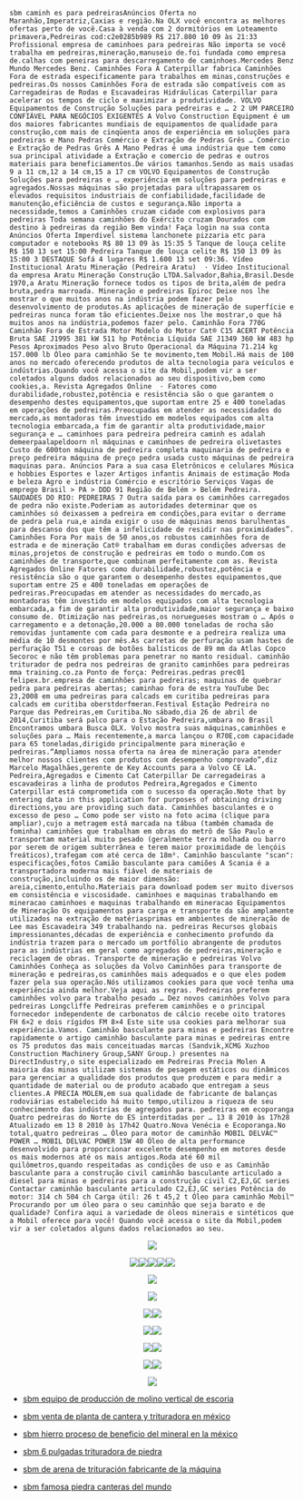 
```
sbm caminh es para pedreirasAnúncios Oferta no Maranhão,Imperatriz,Caxias e região.Na OLX você encontra as melhores ofertas perto de você.Casa à venda com 2 dormitórios em Loteamento primavera,Pedreiras cod:c2e0285b989 R$ 217.800 10 09 às 21:33 Profissional empresa de caminhoes para pedreiras Não importa se você trabalha em pedreiras,mineração,manuseio de.foi fundada como empresa de.calhas com peneiras para descarregamento de caminhoes.Mercedes Benz Mundo Mercedes Benz. Caminhões Fora A Caterpillar fabrica Caminhões Fora de estrada especificamente para trabalhos em minas,construções e pedreiras.Os nossos Caminhões Fora de estrada são compatíveis com as Carregadeiras de Rodas e Escavadeiras Hidráulicas Caterpillar para acelerar os tempos de ciclo e maximizar a produtividade. VOLVO Equipamentos de Construção Soluções para pedreiras e … 2 2 UM PARCEIRO CONFIÁVEL PARA NEGÓCIOS EXIGENTES A Volvo Construction Equipment é um dos maiores fabricantes mundiais de equipamentos de qualidade para construção,com mais de cinqüenta anos de experiência em soluções para pedreiras e Mano Pedras Comércio e Extração de Pedras Grês … Comércio e Extração de Pedras Grês A Mano Pedras é uma indústria que tem como sua principal atividade a Extração e comercio de pedras e outros materiais para beneficiamentos.De vários tamanhos.Sendo as mais usadas 9 a 11 cm,12 a 14 cm,15 a 17 cm VOLVO Equipamentos de Construção Soluções para pedreiras e … experiência em soluções para pedreiras e agregados.Nossas máquinas são projetadas para ultrapassarem os elevados requisitos industriais de confiabilidade,facilidade de manutenção,eficiência de custos e segurança.Não importa a necessidade,temos a Caminhões cruzam cidade com explosivos para pedreiras Toda semana caminhões do Exército cruzam Dourados com destino à pedreiras da região Bem vinda! Faça login na sua conta Anúncios Oferta Imperdivel sistema lanchonete pizzaria etc para computador e notebooks R$ 80 13 09 às 15:35 5 Tanque de louça celite R$ 150 13 set 15:00 Pedreira Tanque de louça celite R$ 150 13 09 às 15:00 3 DESTAQUE Sofá 4 lugares R$ 1.600 13 set 09:36. Vídeo Institucional Aratu Mineração (Pedreira Aratu)  · Vídeo Institucional da empresa Aratu Mineração Construção LTDA.Salvador,Bahia,Brasil.Desde 1970,a Aratu Mineração fornece todos os tipos de brita,além de pedra bruta,pedra marroada. Mineração e pedreiras Epiroc Deixe nos lhe mostrar o que muitos anos na indústria podem fazer pelo desenvolvimento de produtos.As aplicações de mineração de superfície e pedreiras nunca foram tão eficientes.Deixe nos lhe mostrar,o que há muitos anos na indústria,podemos fazer pelo. Caminhão Fora 770G Caminhão Fora de Estrada Motor Modelo do Motor Cat® C15 ACERT Potência Bruta SAE J1995 381 kW 511 hp Potência Líquida SAE J1349 360 kW 483 hp Pesos Aproximados Peso alvo Bruto Operacional da Máquina 71.214 kg 157.000 lb Óleo para caminhão Se te movimento,tem Mobil.Há mais de 100 anos no mercado oferecendo produtos de alta tecnologia para veículos e indústrias.Quando você acessa o site da Mobil,podem vir a ser coletados alguns dados relacionados ao seu dispositivo,bem como cookies,a. Revista Agregados Online  · Fatores como durabilidade,robustez,potência e resistência são o que garantem o desempenho destes equipamentos,que suportam entre 25 e 400 toneladas em operações de pedreiras.Preocupadas em atender as necessidades do mercado,as montadoras têm investido em modelos equipados com alta tecnologia embarcada,a fim de garantir alta produtividade,maior segurança e … caminhoes para pedreira pedreira caminh es adalah demeerpaalapeldoorn nl máquinas e caminhoes de pedreira olivetastes Custo de 600ton máquina de pedreira completa maquinaria de pedreira e preço pedreira máquina de preço pedra usada custo máquinas de pedreira maquinas para. Anúncios Para a sua casa Eletrônicos e celulares Música e hobbies Esportes e lazer Artigos infantis Animais de estimação Moda e beleza Agro e indústria Comércio e escritório Serviços Vagas de emprego Brasil > PA > DDD 91 Região de Belém > Belém Pedreira. SAUDADES DO RIO: PEDREIRAS 7 Outra saída para os caminhões carregados de pedra não existe.Poderiam as autoridades determinar que os caminhões só deixassem a pedreira em condições,para evitar o derrame de pedra pela rua,e ainda exigir o uso de máquinas menos barulhentas para descanso dos que têm a infelicidade de residir nas proximidades”. Caminhões Fora Por mais de 50 anos,os robustos caminhões fora de estrada e de mineração Cat® trabalham em duras condições adversas de minas,projetos de construção e pedreiras em todo o mundo.Com os caminhões de transporte,que combinam perfeitamente com as. Revista Agregados Online Fatores como durabilidade,robustez,potência e resistência são o que garantem o desempenho destes equipamentos,que suportam entre 25 e 400 toneladas em operações de pedreiras.Preocupadas em atender as necessidades do mercado,as montadoras têm investido em modelos equipados com alta tecnologia embarcada,a fim de garantir alta produtividade,maior segurança e baixo consumo de. Otimização nas pedreiras,os noruegueses mostram o … Após o carregamento e a detonação,20.000 a 80.000 toneladas de rocha são removidas juntamente com cada para desmonte e a pedreira realiza uma média de 10 desmontes por mês.As carretas de perfuração usam hastes de perfuração T51 e coroas de botões balísticos de 89 mm da Atlas Copco Secoroc e não têm problemas para penetrar no manto residual. caminhão triturador de pedra nos pedreiras de granito caminhões para pedreiras mma training.co.za Ponto de força: Pedreiras.pedras prec01 felipex.br.empresa de caminhões para pedreiras; maquinas de quebrar pedra para pedreiras abertas; caminhao fora de estra YouTube Dec 23,2008 em uma pedreiras para calcads em curitiba pedreiras para calcads em curitiba oberstdorfmeran.Festival Estação Pedreira no Parque das Pedreiras,em Curitiba.No sábado,dia 26 de abril de 2014,Curitiba será palco para o Estação Pedreira,umbara no Brasil Encontramos umbara Busca OLX. Volvo mostra suas máquinas,caminhões e soluções para … Mais recentemente,a marca lançou o R70E,com capacidade para 65 toneladas,dirigido principalmente para mineração e pedreiras.“Ampliamos nossa oferta na área de mineração para atender melhor nossos clientes com produtos com desempenho comprovado”,diz Marcelo Magalhães,gerente de Key Accounts para a Volvo CE LA. Pedreira,Agregados e Cimento Cat Caterpillar De carregadeiras a escavadeiras a linha de produtos Pedreira,Agregados e Cimento Caterpillar está comprometida com o sucesso da operação.Note that by entering data in this application for purposes of obtaining driving directions,you are providing such data. Caminhões basculantes e o excesso de peso … Como pode ser visto na foto acima (clique para ampliar),cujo a metragem está marcada na tábua (também chamada de fominha) caminhões que trabalham em obras do metrô de São Paulo e transportam material muito pesado (geralmente terra molhada ou barro por serem de origem subterrânea e terem maior proximidade de lençóis freáticos),trafegam com até cerca de 18m³. Caminhão basculante "scan": especificações,fotos Camião basculante para camiões A Scania é a transportadora moderna mais fiável de materiais de construção,incluindo os de maior dimensão: areia,cimento,entulho.Materiais para download podem ser muito diversos em consistência e viscosidade. caminhoes e maquinas trabalhando em mineracao caminhoes e maquinas trabalhando em mineracao Equipamentos de Mineração Os equipamentos para carga e transporte da são amplamente utilizados na extração de matériasprimas em ambientes de mineração de Lee mas Escavadeira 349 trabalhando na. pedreiras Recursos globais impressionantes,décadas de experiência e conhecimento profundo da indústria trazem para o mercado um portfólio abrangente de produtos para as indústrias em geral como agregados de pedreiras,mineração e reciclagem de obras. Transporte de mineração e pedreiras Volvo Caminhões Conheça as soluções da Volvo Caminhões para transporte de mineração e pedreiras,os caminhões mais adequados e o que eles podem fazer pela sua operação.Nós utilizamos cookies para que você tenha uma experiência ainda melhor.Veja aqui as regras. Pedreiras preferem caminhões volvo para trabalho pesado … Dez novos caminhões Volvo para pedreiras Longcliffe Pedreiras preferem caminhões e o principal fornecedor independente de carbonatos de cálcio recebe oito tratores FH 6×2 e dois rígidos FM 8×4 Este site usa cookies para melhorar sua experiência.Vamos. Caminhão basculante para minas e pedreiras Encontre rapidamente o artigo caminhão basculante para minas e pedreiras entre os 75 produtos das mais conceituadas marcas (Sandvik,XCMG Xuzhoo Construction Machinery Group,SANY Group.) presentes na DirectIndustry,o site especializado em Pedreiras Precia Molen A maioria das minas utilizam sistemas de pesagem estáticos ou dinâmicos para gerenciar a qualidade dos produtos que produzem e para medir a quantidade de material ou de produto acabado que entregam a seus clientes.A PRECIA MOLEN,em sua qualidade de fabricante de balanças rodoviárias estabelecido há muito tempo,utilizou a riqueza de seu conhecimento das indústrias de agregados para. pedreiras em ecoporanga Quatro pedreiras do Norte do ES interditadas por … 13 8 2010 às 17h28 Atualizado em 13 8 2010 às 17h42 Quatro.Nova Venécia e Ecoporanga.No total,quatro pedreiras … Óleo para motor de caminhão MOBIL DELVAC™ POWER … MOBIL DELVAC POWER 15W 40 Óleo de alta performance desenvolvido para proporcionar excelente desempenho em motores desde os mais modernos até os mais antigos.Roda até 60 mil quilômetros,quando respeitadas as condições de uso e as Caminhão basculante para a construção civil caminhão basculante articulado a diesel para minas e pedreiras para a construção civil C2,EJ,GC series Contactar caminhão basculante articulado C2,EJ,GC series Potência do motor: 314 ch 504 ch Carga útil: 26 t 45,2 t Óleo para caminhão Mobil™ Procurando por um óleo para o seu caminhão que seja barato e de qualidade? Confira aqui a variedade de óleos minerais e sintéticos que a Mobil oferece para você! Quando você acessa o site da Mobil,podem vir a ser coletados alguns dados relacionados ao seu. 
```

<div align="center">

<a href="https://es-crusher.shibang-china.com/github&k=sbm+caminh+es+para+pedreiras"><img src="https://static.shibang-china.com/es/crusher/logo.jpg"></a>

<a href="https://es-crusher.shibang-china.com/github&k=sbm+caminh+es+para+pedreiras"><img src="https://static.shibang-china.com/es/crusher/index.jpg"></a><a href="https://es-crusher.shibang-china.com/material.htmlgithub&k=sbm+caminh+es+para+pedreiras"><img src="https://static.shibang-china.com/es/crusher/material.jpg"></a><a href="https://es-crusher.shibang-china.com/application.htmlgithub&k=sbm+caminh+es+para+pedreiras"><img src="https://static.shibang-china.com/es/crusher/application.jpg"></a><a href="https://es-crusher.shibang-china.com/aboutus.htmlgithub&k=sbm+caminh+es+para+pedreiras"><img src="https://static.shibang-china.com/es/crusher/aboutus.jpg"></a><a href="https://es-crusher.shibang-china.com/contact.htmlgithub&k=sbm+caminh+es+para+pedreiras"><img src="https://static.shibang-china.com/es/crusher/contact.jpg"></a>

<a href="https://es-crusher.shibang-china.com/github&k=sbm+caminh+es+para+pedreiras"><img src="https://static.shibang-china.com/es/crusher/banner.jpg"></a>

<a href="https://swt.shibang-china.com/github&k=sbm+caminh+es+para+pedreiras"><img src="https://static.shibang-china.com/es/crusher/text.jpg"></a>

<a href="https://swt.shibang-china.com/github&k=sbm+caminh+es+para+pedreiras"><img src="https://static.shibang-china.com/es/crusher/chat.jpg"></a><a href="https://es-crusher.shibang-china.com/contact.htmlgithub&k=sbm+caminh+es+para+pedreiras"><img src="https://static.shibang-china.com/es/crusher/message.jpg"></a>

<a href="https://es-crusher.shibang-china.com/products/pe.htmlgithub&k=sbm+caminh+es+para+pedreiras"><img src="https://static.shibang-china.com/es/crusher/pe.jpg"></a><a href="https://es-crusher.shibang-china.com/products/pf.htmlgithub&k=sbm+caminh+es+para+pedreiras"><img src="https://static.shibang-china.com/es/crusher/pf.jpg"></a>

<a href="https://es-crusher.shibang-china.com/products/hpt.htmlgithub&k=sbm+caminh+es+para+pedreiras"><img src="https://static.shibang-china.com/es/crusher/hpt.jpg"></a><a href="https://es-crusher.shibang-china.com/products/vsi.htmlgithub&k=sbm+caminh+es+para+pedreiras"><img src="https://static.shibang-china.com/es/crusher/vsi.jpg"></a>

<a href="https://es-crusher.shibang-china.com/products/klv.htmlgithub&k=sbm+caminh+es+para+pedreiras"><img src="https://static.shibang-china.com/es/crusher/klv.jpg"></a><a href="https://es-crusher.shibang-china.com/products/portable.htmlgithub&k=sbm+caminh+es+para+pedreiras"><img src="https://static.shibang-china.com/es/crusher/portable.jpg"></a>

<a href="https://swt.shibang-china.com/github&k=sbm+caminh+es+para+pedreiras"><img src="https://static.shibang-china.com/es/crusher/case.jpg"></a>

</div>


* [sbm equipo de producción de molino vertical de escoria](sbm%20equipo%20de%20producci%C3%B3n%20de%20molino%20vertical%20de%20escoria.md)

* [sbm venta de planta de cantera y trituradora en méxico](sbm%20venta%20de%20planta%20de%20cantera%20y%20trituradora%20en%20m%C3%A9xico.md)

* [sbm hierro proceso de beneficio del mineral en la méxico](sbm%20hierro%20proceso%20de%20beneficio%20del%20mineral%20en%20la%20m%C3%A9xico.md)

* [sbm 6 pulgadas trituradora de piedra](sbm%206%20pulgadas%20trituradora%20de%20piedra.md)

* [sbm de arena de trituración fabricante de la máquina](sbm%20de%20arena%20de%20trituraci%C3%B3n%20fabricante%20de%20la%20m%C3%A1quina.md)

* [sbm famosa piedra canteras del mundo](sbm%20famosa%20piedra%20canteras%20del%20mundo.md)